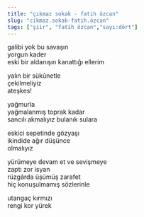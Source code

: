 ```yaml
---
title: "çıkmaz sokak - fatih özcan"
slug: "cikmaz.sokak-fatih.özcan"
tags: ["şiir", "fatih özcan","sayı:dört"]
---
```

galibi yok bu savaşın  
yorgun kader\
eski bir aldanışın kanattığı ellerim

yalın bir sükûnetle\
çekilmeliyiz\
ateşkes!

yağmurla\
yağmalanmış toprak kadar\
sancılı akmalıyız bulanık sulara

eskici sepetinde gözyaşı\
ikindide ağır düşünce\
olmalıyız

yürümeye devam et ve sevişmeye\
zaptı zor isyan\
rüzgârda üşümüş zarafet\
hiç konuşulmamış sözlerinle

utangaç kırmızı\
rengi kor yürek
